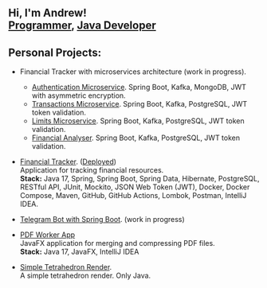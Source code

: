 <h2>
    Hi, I'm Andrew!
    <br/> 
    <a href="https://github.com/andreichernetskii">Programmer</a>, 
    <a href="http://linkedin.com/in/andrzej-chernetskii-6b8520102">Java Developer</a>
</h2> 

<h2>
  Personal Projects:
</h2>

- Financial Tracker with microservices architecture (work in progress).
    - [Authentication Microservice](https://github.com/andreichernetskii/Authentication_Microservice). Spring Boot, Kafka, MongoDB, JWT with asymmetric encryption.
    - [Transactions Microservice](https://github.com/andreichernetskii/Transaction_Microservice). Spring Boot, Kafka, PostgreSQL, JWT token validation.
    - [Limits Microservice](https://github.com/andreichernetskii/Limits_Microservice.git). Spring Boot, Kafka, PostgreSQL, JWT token validation.
    - [Financial Analyser](https://github.com/andreichernetskii/FinAnalyser). Spring Boot, Kafka, PostgreSQL, JWT token validation.

- [Financial Tracker](https://github.com/andreichernetskii/FinTrackerFrontEnd). ([Deployed](http://23.94.117.251:8081/))
    <br/> Application for tracking financial resources.
    <br/> <b>Stack:</b> Java 17, Spring, Spring Boot, Spring Data, Hibernate, PostgreSQL, RESTful API, JUnit, Mockito, JSON Web Token (JWT), Docker, Docker Compose, Maven, GitHub, GitHub Actions, Lombok, Postman, IntelliJ IDEA.

- [Telegram Bot with Spring Boot](https://github.com/andreichernetskii/Turbo_Drop). (work in progress)

- [PDF Worker App](https://github.com/andreichernetskii/PDF_Worker_App)
  <br/> JavaFX application for merging and compressing PDF files.
  <br/> <b>Stack:</b> Java 17, JavaFX, IntelliJ IDEA

- [Simple Tetrahedron Render](https://github.com/andreichernetskii/TetrahedronSimpleRender).
  <br/> A simple tetrahedron render. Only Java. 
